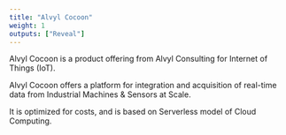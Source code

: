 ```yaml
---
title: "Alvyl Cocoon"
weight: 1
outputs: ["Reveal"]
---
```


Alvyl Cocoon is a product offering from Alvyl Consulting for Internet of Things (IoT).

Alvyl Cocoon offers a platform for integration and acquisition of real-time data from Industrial Machines & Sensors at Scale.

It is optimized for costs, and is based on Serverless model of Cloud Computing.
